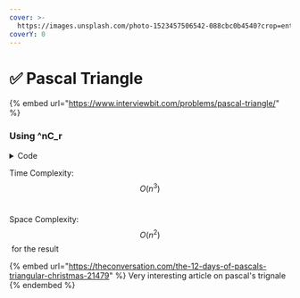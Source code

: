 ```yaml
---
cover: >-
  https://images.unsplash.com/photo-1523457506542-088cbc0b4540?crop=entropy&cs=tinysrgb&fm=jpg&ixid=MnwxOTcwMjR8MHwxfHNlYXJjaHw0fHxwYXNjYWwlMjB0cmlhbmdsZXxlbnwwfHx8fDE2NTUxMTQ5Mjc&ixlib=rb-1.2.1&q=80
coverY: 0
---
```


# ✅ Pascal Triangle

{% embed url="https://www.interviewbit.com/problems/pascal-triangle/" %}

### Using ^nC\_r

<details>

<summary>Code</summary>

```cpp
int nCr(int n, int r) {
    if(n == 0 || r == 0 || n == r)
        return 1;

    r = min(r, n - r);

    int res = 1;
    for(int i = 1; i <= r; i++) 
        res = res * (n - i + 1) / i;
    
    return res;
}
vector<vector<int> > Solution::solve(int A) {
    vector<vector<int>> res;
    for(int i = 0; i < A; i++) {
        res.push_back(vector<int>(i + 1));
        for(int j = 0; j <= i; j++)
            res[i][j] = nCr(i, j);
    }

    return res;
}
```

</details>

Time Complexity: $$O(n^3)$$​

Space Complexity: $$O(n^2)$$​ for the result

{% embed url="https://theconversation.com/the-12-days-of-pascals-triangular-christmas-21479" %}
Very interesting article on pascal's trignale
{% endembed %}
